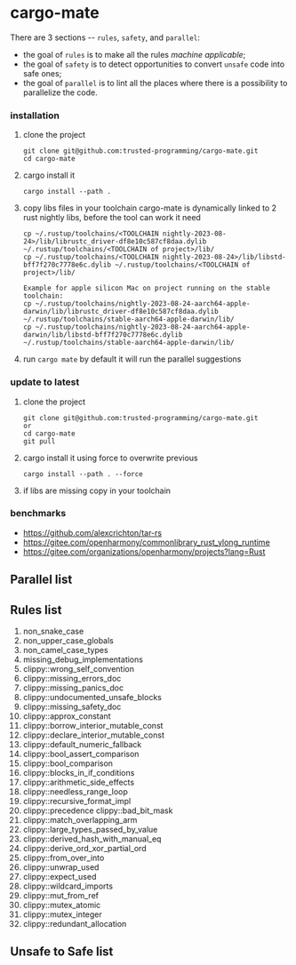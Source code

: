 # cargo-mate

There are 3 sections -- `rules`, `safety`, and `parallel`: 
- the goal of `rules` is to make all the rules *machine applicable*;
- the goal of `safety` is to detect opportunities to convert `unsafe` code into safe ones;
- the goal of `parallel` is to lint all the places where there is a possibility to parallelize the code. 

### installation

1. clone the project
    ```
    git clone git@github.com:trusted-programming/cargo-mate.git
    cd cargo-mate
    ```
2. cargo install it 
    ```
    cargo install --path .
    ```
3. copy libs files in your toolchain cargo-mate is dynamically linked to 2 rust nightly libs, before the tool can work it need
    ```
    cp ~/.rustup/toolchains/<TOOLCHAIN nightly-2023-08-24>/lib/librustc_driver-df8e10c587cf8daa.dylib ~/.rustup/toolchains/<TOOLCHAIN of project>/lib/
    cp ~/.rustup/toolchains/<TOOLCHAIN nightly-2023-08-24>/lib/libstd-bff7f270c7778e6c.dylib ~/.rustup/toolchains/<TOOLCHAIN of project>/lib/

    Example for apple silicon Mac on project running on the stable toolchain:
    cp ~/.rustup/toolchains/nightly-2023-08-24-aarch64-apple-darwin/lib/librustc_driver-df8e10c587cf8daa.dylib ~/.rustup/toolchains/stable-aarch64-apple-darwin/lib/
    cp ~/.rustup/toolchains/nightly-2023-08-24-aarch64-apple-darwin/lib/libstd-bff7f270c7778e6c.dylib ~/.rustup/toolchains/stable-aarch64-apple-darwin/lib/
    ```
4. run `cargo mate` by default it will run the parallel suggestions

### update to latest
1. clone the project
    ```
    git clone git@github.com:trusted-programming/cargo-mate.git
    or
    cd cargo-mate
    git pull
    ```
2. cargo install it using force to overwrite previous
    ```
    cargo install --path . --force
    ```
3. if libs are missing copy in your toolchain


### benchmarks
-  https://github.com/alexcrichton/tar-rs
-  https://gitee.com/openharmony/commonlibrary_rust_ylong_runtime
-  https://gitee.com/organizations/openharmony/projects?lang=Rust


## Parallel list

## Rules list
1. non_snake_case
2. non_upper_case_globals
3. non_camel_case_types 
4. missing_debug_implementations 
5. clippy::wrong_self_convention 
6. clippy::missing_errors_doc 
7. clippy::missing_panics_doc
8. clippy::undocumented_unsafe_blocks
9. clippy::missing_safety_doc 
10. clippy::approx_constant 
11. clippy::borrow_interior_mutable_const 
12. clippy::declare_interior_mutable_const 
13. clippy::default_numeric_fallback 
14. clippy::bool_assert_comparison 
15. clippy::bool_comparison 
16. clippy::blocks_in_if_conditions 
17. clippy::arithmetic_side_effects 
18. clippy::needless_range_loop 
19. clippy::recursive_format_impl 
20. clippy::precedence clippy::bad_bit_mask 
21. clippy::match_overlapping_arm 
22. clippy::large_types_passed_by_value 
23. clippy::derived_hash_with_manual_eq 
24. clippy::derive_ord_xor_partial_ord 
25. clippy::from_over_into 
26. clippy::unwrap_used 
27. clippy::expect_used 
28. clippy::wildcard_imports 
29. clippy::mut_from_ref 
30. clippy::mutex_atomic 
31. clippy::mutex_integer 
32. clippy::redundant_allocation

## Unsafe to Safe list



